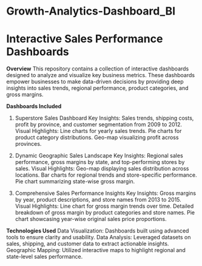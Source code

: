 # Growth-Analytics-Dashboard_BI

# Interactive Sales Performance Dashboards
**Overview**
This repository contains a collection of interactive dashboards designed to analyze and visualize key business metrics. These dashboards empower businesses to make data-driven decisions by providing deep insights into sales trends, regional performance, product categories, and gross margins.

**Dashboards Included**
1. Superstore Sales Dashboard
Key Insights: Sales trends, shipping costs, profit by province, and customer segmentation from 2009 to 2012.
Visual Highlights:
Line charts for yearly sales trends.
Pie charts for product category distributions.
Geo-map visualizing profit across provinces.

2. Dynamic Geographic Sales Landscape
Key Insights: Regional sales performance, gross margins by state, and top-performing stores by sales.
Visual Highlights:
Geo-map displaying sales distribution across locations.
Bar charts for regional trends and store-specific performance.
Pie chart summarizing state-wise gross margin.

3. Comprehensive Sales Performance Insights
Key Insights: Gross margins by year, product descriptions, and store names from 2013 to 2015.
Visual Highlights:
Line chart for gross margin trends over time.
Detailed breakdown of gross margin by product categories and store names.
Pie chart showcasing year-wise original sales price proportions.

**Technologies Used**
Data Visualization: Dashboards built using advanced tools to ensure clarity and usability.
Data Analysis: Leveraged datasets on sales, shipping, and customer data to extract actionable insights.
Geographic Mapping: Utilized interactive maps to highlight regional and state-level sales performance.
